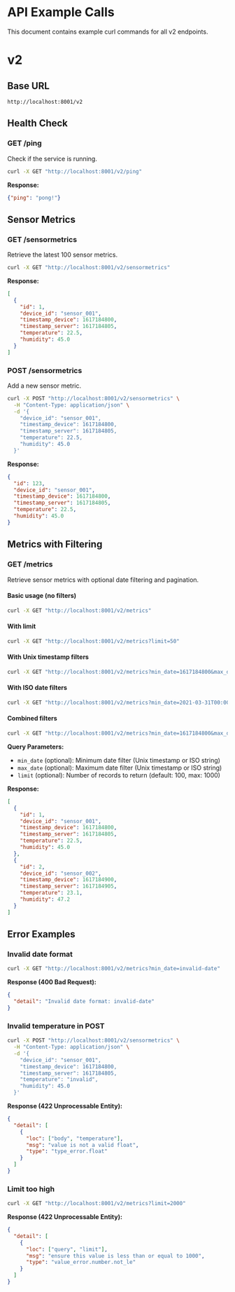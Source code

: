 # API Example Calls

This document contains example curl commands for all v2 endpoints.

# v2

## Base URL
```
http://localhost:8001/v2
```

## Health Check

### GET /ping
Check if the service is running.

```bash
curl -X GET "http://localhost:8001/v2/ping"
```

**Response:**
```json
{"ping": "pong!"}
```

## Sensor Metrics

### GET /sensormetrics
Retrieve the latest 100 sensor metrics.

```bash
curl -X GET "http://localhost:8001/v2/sensormetrics"
```

**Response:**
```json
[
  {
    "id": 1,
    "device_id": "sensor_001",
    "timestamp_device": 1617184800,
    "timestamp_server": 1617184805,
    "temperature": 22.5,
    "humidity": 45.0
  }
]
```

### POST /sensormetrics
Add a new sensor metric.

```bash
curl -X POST "http://localhost:8001/v2/sensormetrics" \
  -H "Content-Type: application/json" \
  -d '{
    "device_id": "sensor_001",
    "timestamp_device": 1617184800,
    "timestamp_server": 1617184805,
    "temperature": 22.5,
    "humidity": 45.0
  }'
```

**Response:**
```json
{
  "id": 123,
  "device_id": "sensor_001",
  "timestamp_device": 1617184800,
  "timestamp_server": 1617184805,
  "temperature": 22.5,
  "humidity": 45.0
}
```

## Metrics with Filtering

### GET /metrics
Retrieve sensor metrics with optional date filtering and pagination.

#### Basic usage (no filters)
```bash
curl -X GET "http://localhost:8001/v2/metrics"
```

#### With limit
```bash
curl -X GET "http://localhost:8001/v2/metrics?limit=50"
```

#### With Unix timestamp filters
```bash
curl -X GET "http://localhost:8001/v2/metrics?min_date=1617184800&max_date=1617271200"
```

#### With ISO date filters
```bash
curl -X GET "http://localhost:8001/v2/metrics?min_date=2021-03-31T00:00:00Z&max_date=2021-04-01T00:00:00Z"
```

#### Combined filters
```bash
curl -X GET "http://localhost:8001/v2/metrics?min_date=1617184800&max_date=1617271200&limit=25"
```

**Query Parameters:**
- `min_date` (optional): Minimum date filter (Unix timestamp or ISO string)
- `max_date` (optional): Maximum date filter (Unix timestamp or ISO string)
- `limit` (optional): Number of records to return (default: 100, max: 1000)

**Response:**
```json
[
  {
    "id": 1,
    "device_id": "sensor_001",
    "timestamp_device": 1617184800,
    "timestamp_server": 1617184805,
    "temperature": 22.5,
    "humidity": 45.0
  },
  {
    "id": 2,
    "device_id": "sensor_002",
    "timestamp_device": 1617184900,
    "timestamp_server": 1617184905,
    "temperature": 23.1,
    "humidity": 47.2
  }
]
```

## Error Examples

### Invalid date format
```bash
curl -X GET "http://localhost:8001/v2/metrics?min_date=invalid-date"
```

**Response (400 Bad Request):**
```json
{
  "detail": "Invalid date format: invalid-date"
}
```

### Invalid temperature in POST
```bash
curl -X POST "http://localhost:8001/v2/sensormetrics" \
  -H "Content-Type: application/json" \
  -d '{
    "device_id": "sensor_001",
    "timestamp_device": 1617184800,
    "timestamp_server": 1617184805,
    "temperature": "invalid",
    "humidity": 45.0
  }'
```

**Response (422 Unprocessable Entity):**
```json
{
  "detail": [
    {
      "loc": ["body", "temperature"],
      "msg": "value is not a valid float",
      "type": "type_error.float"
    }
  ]
}
```

### Limit too high
```bash
curl -X GET "http://localhost:8001/v2/metrics?limit=2000"
```

**Response (422 Unprocessable Entity):**
```json
{
  "detail": [
    {
      "loc": ["query", "limit"],
      "msg": "ensure this value is less than or equal to 1000",
      "type": "value_error.number.not_le"
    }
  ]
}
```
